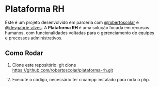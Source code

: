 # Plataforma RH

Este é um projeto desenvolvido em parceria com [@robertoscolar](https://github.com/robertoscolar) e [@devgabrie-alves](https://github.com/devgabrie-alves).
A **Plataforma RH** é uma solução focada em recursos humanos, com funcionalidades voltadas para o gerenciamento de equipes e processos administrativos.

## Como Rodar

1. Clone este repositório:
   git clone https://github.com/robertoscolar/plataforma-rh.git

2. Execute o código, necessário ter o xampp instalado para roda o php.

##
